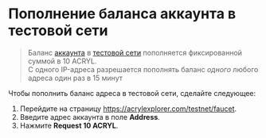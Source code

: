 # Пополнение баланса аккаунта в тестовой сети

> Баланс [аккаунта](/blockchain/account.md) в [тестовой сети](/blockchain/blockchain-network/test-network.md) пополняется фиксированной суммой в 10 ACRYL.
<br>С одного IP-адреса разрешается пополнять баланс _одного_ любого адреса один раз в 15 минут

Чтобы пополнить баланс адреса в тестовой сети, сделайте следующее:

1. Перейдите на страницу <https://acrylexplorer.com/testnet/faucet>.
2. Введите адрес аккаунта в поле **Address**.
3. Нажмите **Request 10 ACRYL**.
